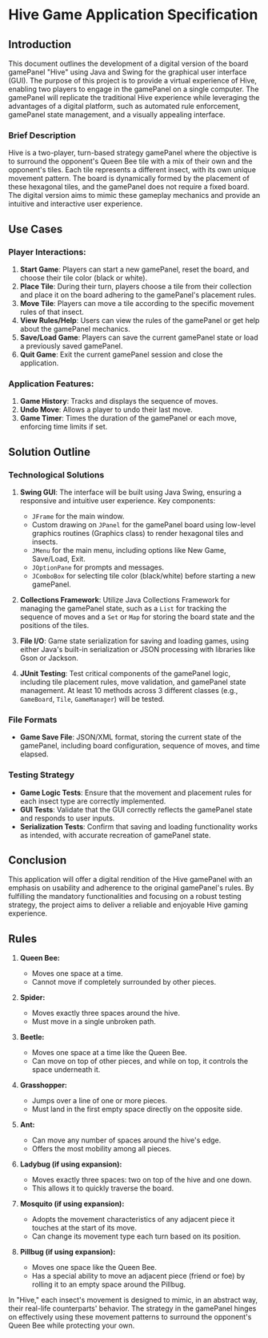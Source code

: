 # Hive Game Application Specification

## Introduction
This document outlines the development of a digital version of the board gamePanel "Hive" using Java and Swing for the graphical user interface (GUI). The purpose of this project is to provide a virtual experience of Hive, enabling two players to engage in the gamePanel on a single computer. The gamePanel will replicate the traditional Hive experience while leveraging the advantages of a digital platform, such as automated rule enforcement, gamePanel state management, and a visually appealing interface.

### Brief Description
Hive is a two-player, turn-based strategy gamePanel where the objective is to surround the opponent's Queen Bee tile with a mix of their own and the opponent's tiles. Each tile represents a different insect, with its own unique movement pattern. The board is dynamically formed by the placement of these hexagonal tiles, and the gamePanel does not require a fixed board. The digital version aims to mimic these gameplay mechanics and provide an intuitive and interactive user experience.

## Use Cases
### Player Interactions:
1. **Start Game**: Players can start a new gamePanel, reset the board, and choose their tile color (black or white).
2. **Place Tile**: During their turn, players choose a tile from their collection and place it on the board adhering to the gamePanel's placement rules.
3. **Move Tile**: Players can move a tile according to the specific movement rules of that insect.
4. **View Rules/Help**: Users can view the rules of the gamePanel or get help about the gamePanel mechanics.
5. **Save/Load Game**: Players can save the current gamePanel state or load a previously saved gamePanel.
6. **Quit Game**: Exit the current gamePanel session and close the application.

### Application Features:
1. **Game History**: Tracks and displays the sequence of moves.
2. **Undo Move**: Allows a player to undo their last move.
3. **Game Timer**: Times the duration of the gamePanel or each move, enforcing time limits if set.

## Solution Outline

### Technological Solutions
1. **Swing GUI**: The interface will be built using Java Swing, ensuring a responsive and intuitive user experience. Key components:
    - `JFrame` for the main window.
    - Custom drawing on `JPanel` for the gamePanel board using low-level graphics routines (Graphics class) to render hexagonal tiles and insects.
    - `JMenu` for the main menu, including options like New Game, Save/Load, Exit.
    - `JOptionPane` for prompts and messages.
    - `JComboBox` for selecting tile color (black/white) before starting a new gamePanel.

2. **Collections Framework**: Utilize Java Collections Framework for managing the gamePanel state, such as a `List` for tracking the sequence of moves and a `Set` or `Map` for storing the board state and the positions of the tiles.

3. **File I/O**: Game state serialization for saving and loading games, using either Java's built-in serialization or JSON processing with libraries like Gson or Jackson.

4. **JUnit Testing**: Test critical components of the gamePanel logic, including tile placement rules, move validation, and gamePanel state management. At least 10 methods across 3 different classes (e.g., `GameBoard`, `Tile`, `GameManager`) will be tested.

### File Formats
- **Game Save File**: JSON/XML format, storing the current state of the gamePanel, including board configuration, sequence of moves, and time elapsed.

### Testing Strategy
- **Game Logic Tests**: Ensure that the movement and placement rules for each insect type are correctly implemented.
- **GUI Tests**: Validate that the GUI correctly reflects the gamePanel state and responds to user inputs.
- **Serialization Tests**: Confirm that saving and loading functionality works as intended, with accurate recreation of gamePanel state.

## Conclusion
This application will offer a digital rendition of the Hive gamePanel with an emphasis on usability and adherence to the original gamePanel's rules. By fulfilling the mandatory functionalities and focusing on a robust testing strategy, the project aims to deliver a reliable and enjoyable Hive gaming experience.

## Rules

1. **Queen Bee:**
    - Moves one space at a time.
    - Cannot move if completely surrounded by other pieces.

2. **Spider:**
    - Moves exactly three spaces around the hive.
    - Must move in a single unbroken path.

3. **Beetle:**
    - Moves one space at a time like the Queen Bee.
    - Can move on top of other pieces, and while on top, it controls the space underneath it.

4. **Grasshopper:**
    - Jumps over a line of one or more pieces.
    - Must land in the first empty space directly on the opposite side.

5. **Ant:**
    - Can move any number of spaces around the hive's edge.
    - Offers the most mobility among all pieces.

6. **Ladybug (if using expansion):**
    - Moves exactly three spaces: two on top of the hive and one down.
    - This allows it to quickly traverse the board.

7. **Mosquito (if using expansion):**
    - Adopts the movement characteristics of any adjacent piece it touches at the start of its move.
    - Can change its movement type each turn based on its position.

8. **Pillbug (if using expansion):**
    - Moves one space like the Queen Bee.
    - Has a special ability to move an adjacent piece (friend or foe) by rolling it to an empty space around the Pillbug.

In "Hive," each insect's movement is designed to mimic, in an abstract way, their real-life counterparts' behavior. The strategy in the gamePanel hinges on effectively using these movement patterns to surround the opponent's Queen Bee while protecting your own.
